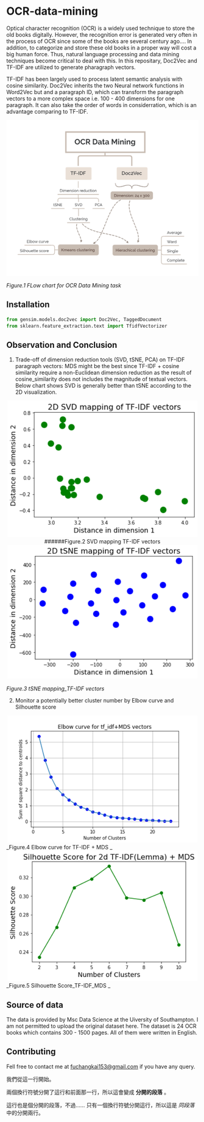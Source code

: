 # OCR-data-mining
Optical character recognition (OCR) is a widely used technique to store the old books digitally. However, the recognition error is generated very often in the process of OCR since some of the books are several century ago....
In addition, to categorize and store these old books in a proper way will cost a big human force. 
Thus, natural language processing and data mining techniques become critical to deal with this.
In this repositary, Doc2Vec and TF-IDF are utilized to generate pharagraph vectors. 

TF-IDF has been largely used to process latent semantic analysis with cosine similarity. 
Doc2Vec inherits the two Neural network functions in Word2Vec but and a paragraph ID, which can transform the paragraph vectors to a more complex space i.e. 100 - 400 dimensions for one paragraph. It can also take the order of words in considerration, which is an advantage comparing to TF-IDF. 

<div align=center><img src="image/OCR-flow%20chart.png" width="700"></div>

_Figure.1 FLow chart for OCR Data Mining task_

## Installation
```python
from gensim.models.doc2vec import Doc2Vec, TaggedDocument
from sklearn.feature_extraction.text import TfidfVectorizer
```

## Observation and Conclusion
1. Trade-off of dimension reduction tools (SVD, tSNE, PCA) on TF-IDF paragraph vectors:  MDS might be the best since TF-IDF + cosine similarity require a non-Euclidean dimension reduction as the result of cosine_similarity does not includes the magnitude of textual vectors. Below chart shows SVD is generally better than tSNE according to the 2D visualization.
<div align=center><img src="image/SVD%20mapping_TF-IDF%20vectors.png" width="500"></div>

<div align=center>######Figure.2 SVD mapping TF-IDF vectors</div>

<div align=center><img src="image/tSNE%20mapping_TF-IDF%20vectors.png" width="500"></div>

_Figure.3 tSNE mapping_TF-IDF vectors_

2. Monitor a potentially better cluster number by Elbow curve and Silhouette score

<div align=center><img src="image/kmeans%20clustering%20of%20tf_idf%2BMDS.png" width="500"></div>
_Figure.4 Elbow curve for TF-IDF + MDS _

<div align=center><img src="image/Silhouette%20Score_TF-IDF_MDS.png" width="500"></div>
_Figure.5 Silhouette Score_TF-IDF_MDS _

## Source of data
The data is provided by Msc Data Science at the Uiversity of Southampton. 
I am not permitted to upload the original dataset here.
The dataset is 24 OCR books which contains 300 - 1500 pages. 
All of them were written in English.

## Contributing 
Fell free to contact me at fuchangkai153@gmail.com if you have any query.

我們從這一行開始。

兩個換行符號分開了這行和前面那一行，所以這會變成 **分開的段落** 。

這行也是個分開的段落，不過……
只有一個換行符號分開這行，所以這是 *同段落* 中的分開兩行。
